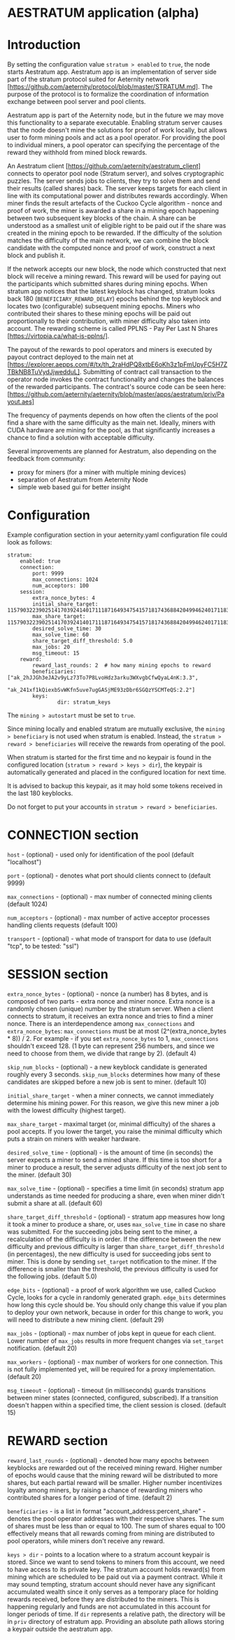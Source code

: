 AESTRATUM application (alpha)
==========

Introduction
==========

By setting the configuration value `stratum > enabled` to `true`, the node starts Aestratum app.
Aestratum app is an implementation of server side part of the stratum protocol suited for Aeternity network [https://github.com/aeternity/protocol/blob/master/STRATUM.md].
The purpose of the protocol is to formalize the coordination of information exchange between pool server and pool clients.

Aestratum app is part of the Aeternity node, but in the future we may move this functionality to a separate executable.
Enabling stratum server causes that the node doesn't mine the solutions for proof of work locally, but allows user to form mining pools and act as a pool operator.
For providing the pool to individual miners, a pool operator can specifying the percentage of the reward they withhold from mined block rewards.

An Aestratum client [https://github.com/aeternity/aestratum_client] connects to operator pool node (Stratum server), and solves cryptographic puzzles.
The server sends jobs to clients, they try to solve them and send their results (called shares) back. The server keeps targets for each client in line with its computational power and distributes rewards accordingly.
When miner finds the result artefacts of the Cuckoo Cycle algorithm - nonce and proof of work, the miner is awarded a share in a mining epoch happening between two subsequent key blocks of the chain.
A share can be understood as a smallest unit of eligible right to be paid out if the share was created in the mining epoch to be rewarded.
If the difficulty of the solution matches the difficulty of the main network, we can combine the block candidate with the computed nonce and proof of work, construct a next block and publish it.

If the network accepts our new block, the node which constructed that next block will receive a mining reward. This reward will be used for paying out the participants which submitted shares during mining epochs.
When stratum app notices that the latest keyblock has changed, stratum looks back 180 (`BENEFICIARY_REWARD_DELAY`) epochs behind the top keyblock and locates two (configurable) subsequent mining epochs.
Miners who contributed their shares to these mining epochs will be paid out proportionally to their contribution, with miner difficulty also taken into account.
The rewarding scheme is called PPLNS - Pay Per Last N Shares [https://virtopia.ca/what-is-pplns/].

The payout of the rewards to pool operators and miners is executed by payout contract deployed to the main net at [https://explorer.aepps.com/#/tx/th_2raHdPQ8xtbE6oKh3z1pFmUpyFC5H7ZTBkNB8TuVydJjwedduL].
Submitting of contract call transaction to the operator node invokes the contract functionality and changes the balances of the rewarded participants.
The contract's source code can be seen here: [https://github.com/aeternity/aeternity/blob/master/apps/aestratum/priv/Payout.aes]

The frequency of payments depends on how often the clients of the pool find a share with the same difficulty as the main net. Ideally, miners with CUDA hardware are mining for the pool, as that significantly increases a chance to find a solution with acceptable difficulty.


Several improvements are planned for Aestratum, also depending on the feedback from community:
- proxy for miners (for a miner with multiple mining devices)
- separation of Aestratum from Aeternity Node
- simple web based gui for better insight


Configuration
==========

Example configuration section in your aeternity.yaml configuration file could look as follows:

```
stratum:
    enabled: true
    connection:
        port: 9999
        max_connections: 1024
        num_acceptors: 100
    session:
        extra_nonce_bytes: 4
        initial_share_target: 115790322390251417039241401711187164934754157181743688420499462401711837019160
        max_share_target: 115790322390251417039241401711187164934754157181743688420499462401711837020160
        desired_solve_time: 30
        max_solve_time: 60
        share_target_diff_threshold: 5.0
        max_jobs: 20
        msg_timeout: 15
    reward:
        reward_last_rounds: 2  # how many mining epochs to reward
        beneficiaries: ["ak_2hJJGh3eJA2v9yLz73To7P8LvoHdz3arku3WXvgbCfwQyaL4nK:3.3",
                        "ak_241xf1kQiexbSvWKfn5uve7ugGASjME93zDbr6SGQzYSCMTeQS:2.2"]
        keys:
                dir: stratum_keys
```

The `mining > autostart` must be set to `true`.

Since mining locally and enabled stratum are mutually exclusive, the `mining > beneficiary` is not used when stratum is enabled.
Instead, the `stratum > reward > beneficiaries` will receive the rewards from operating of the pool.

When stratum is started for the first time and no keypair is found in the configured location (`stratum > reward > keys > dir`),
the keypair is automatically generated and placed in the configured location for next time.

It is advised to backup this keypair, as it may hold some tokens received in the last 180 keyblocks.


Do not forget to put your accounts in `stratum > reward > beneficiaries`.


CONNECTION section
==========

`host` - (optional) - used only for identification of the pool (default "localhost")

`port` - (optional) - denotes what port should clients connect to (default 9999)

`max_connections` - (optional) - max number of connected mining clients (default 1024)

`num_acceptors` - (optional) - max number of active acceptor processes handling clients requests (default 100)

`transport` - (optional) - what mode of transport for data to use (default "tcp", to be tested: "ssl")


SESSION section
==========

`extra_nonce_bytes` - (optional) - nonce (a number) has 8 bytes, and is composed of two parts - extra nonce and miner nonce.
Extra nonce is a randomly chosen (unique) number by the stratum server. When a client connects to stratum, it receives an extra nonce and tries to find a miner nonce.
There is an interdependence among `max_connections` and `extra_nonce_bytes`: `max_connections` must be at most (2^(extra_nonce_bytes * 8)) / 2.
For example - if you set `extra_nonce_bytes` to 1, `max_connections` shouldn't exceed 128.
(1 byte can represent 256 numbers, and since we need to choose from them, we divide that range by 2).
(default 4)

`skip_num_blocks` - (optional) - a new keyblock candidate is generated roughly every 3 seconds. `skip_num_blocks` determines how many of these candidates are skipped before a new job is sent to miner.
(default 10)

`initial_share_target` - when a miner connects, we cannot immediately determine his mining power. For this reason, we give this new miner a job with the lowest difficulty (highest target).

`max_share_target` - maximal target (or, minimal difficulty) of the shares a pool accepts.
If you lower the target, you raise the minimal difficulty which puts a strain on miners with weaker hardware.

`desired_solve_time` - (optional) - is the amount of time (in seconds) the server expects a miner to send a mined share.
If this time is too short for a miner to produce a result, the server adjusts difficulty of the next job sent to the miner.
(default 30)

`max_solve_time` - (optional) - specifies a time limit (in seconds) stratum app understands as time needed for producing a share, even when miner didn't submit a share at all.
(default 60)

`share_target_diff_threshold` - (optional) - stratum app measures how long it took a miner to produce a share, or, uses `max_solve_time` in case no share was submitted.
For the succeeding jobs being sent to the miner, a recalculation of the difficulty is in order. If the difference between the new difficulty and previous difficulty is larger than `share_target_diff_threshold` (in percentages), the new difficulty is used for succeeding jobs sent to miner. This is done by sending `set_target` notification to the miner.
If the difference is smaller than the threshold, the previous difficulty is used for the following jobs.
(default 5.0)

`edge_bits` - (optional) - a proof of work algorithm we use, called Cuckoo Cycle, looks for a cycle in randomly generated graph. `edge_bits` determines how long this cycle should be.
You should only change this value if you plan to deploy your own network, because in order for this change to work, you will need to distribute a new mining client.
(default 29)

`max_jobs` - (optional) - max number of jobs kept in queue for each client. Lower number of `max_jobs` results in more frequent changes via `set_target` notification.
(default 20)

`max_workers` - (optional) - max number of workers for one connection. This is not fully implemented yet, will be required for a proxy implementation.
(default 20)

`msg_timeout` - (optional) - timeout (in milliseconds) guards transitions between miner states (connected, configured, subscribed). If a transition doesn't happen within a specified time, the client session is closed.
(default 15)


REWARD section
==========

`reward_last_rounds` - (optional) - denoted how many epochs between keyblocks are rewarded out of the received mining reward. Higher number of epochs would cause that the mining reward will be distributed to more shares, but each partial reward will be smaller. Higher number incentivizes loyalty among miners, by raising a chance of rewarding miners who contributed shares for a longer period of time.
(default 2)

`beneficiaries` - is a list in format "account_address:percent_share" - denotes the pool operator addresses with their respective shares. The sum of shares must be less than or equal to 100.
The sum of shares equal to 100 effectively means that all rewards coming from mining are distributed to pool operators, while miners don't receive any reward.

`keys > dir` - points to a location where to a stratum account keypair is stored. Since we want to send tokens to miners from this account, we need to have access to its private key.
The stratum account holds reward(s) from mining which are scheduled to be paid out via a payment contract. While it may sound tempting, stratum account should never have any significant accumulated wealth since it only serves as a temporary place for holding rewards received, before they are distributed to the miners.
This is happening regularly and funds are not accumulated in this account for longer periods of time.
If `dir` represents a relative path, the directory will be in `priv` directory of estratum app. Providing an absolute path allows storing a keypair outside the aestratum app.
